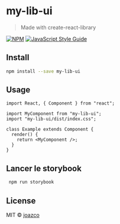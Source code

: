 # my-lib-ui

> Made with create-react-library

[![NPM](https://img.shields.io/npm/v/my-lib-ui.svg)](https://www.npmjs.com/package/my-lib-ui) [![JavaScript Style Guide](https://img.shields.io/badge/code_style-standard-brightgreen.svg)](https://standardjs.com)

## Install

```bash
npm install --save my-lib-ui
```

## Usage

```tsx
import React, { Component } from "react";

import MyComponent from "my-lib-ui";
import "my-lib-ui/dist/index.css";

class Example extends Component {
  render() {
    return <MyComponent />;
  }
}
```

## Lancer le storybook

```bash
 npm run storybook
```

## License

MIT © [joazco](https://github.com/joazco)
